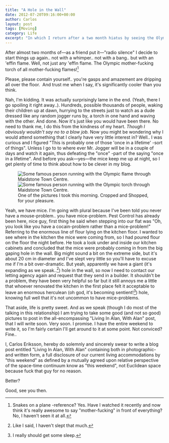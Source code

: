 ```yaml
---
title: "A Hole in the Wall"
date: 2012-07-20T09:16:00+00:00
author: Carlos
layout: post
tags: [Moving]
category: Life
excerpt: "In which I return after a two month hiatus by seeing the Olympic flame."
---
```

After almost two months of—as a friend put it—"radio silence" I decide to start things up again.. not with a whimper.. not with a bang.. but with an 'effin flame. Well, not just any 'effin flame. The Olympic mother-fucking torch of all mother-fucking flames![^1]

Please, please contain yourself.. you're gasps and amazement are dripping all over the floor.&nbsp; And trust me when I say, it's significantly cooler than you think.

Nah, I'm kidding. It was actually surprisingly lame in the end. (Yeah, there I go spoiling it right away..). Hundreds, possible thousands of people, waking their children up at dawn, hurrying to the streets just to watch as a dude dressed like any random jogger runs by, a torch in one hand and waving with the other. And done. Now it's just like you would have been there. No need to thank me, I do this from the kindness of my heart. *Though I obviously wouldn't say no to a blow job.* Now you might be wondering why I would attend something that I clearly have very little interest in? Well.. I was curious and I figured "This is probably one of those 'once in a lifetime' -sort of things". Unless I go to to where ever Mr. Jogger will be in a couple of days and watch it again, thus defeating the "once" -part of the saying "once in a lifetime". And before you ask—yes—the mice keep me up at night, so I get plenty of time to think about how to be clever in my blog.

<figure>
    <img class="js-lazy-load" data-original="/assets/posts/2012/07/dude-with-torch.jpg" alt="Some famous person running with the Olympic flame through Maidstone Town Centre.">
  <noscript>
    <img src="/assets/posts/2012/07/dude-with-flame.jpg" alt="Some famous person running with the Olympic torch through Maidstone Town Centre.">
  </noscript>
  <figcaption>One of the pictures I took this morning. Cropped and Shopped, for your pleasure.</figcaption>
</figure>

Yeah, we have mice. I'm going with plural because I've been told you never have a mouse-problem.. you have mice-problem. Pest Control has already been here, nice guy, first thing he said when stepping into our flat was "Oh, you look like you have a cocain-problem rather than a mice-problem!" Referring to the enormous line of flour lying on the kitchen floor. I wanted to see where in the kitchen the mice were coming from, so I had poured flour on the floor the night before. He took a look under and inside our kitchen cabinets and concluded that the mice were probably coming in from the big gaping hole in the wall. Big might sound a bit on the extreme side, but it's about 20 cm in diameter and I've slept very little so you'll have to excuse me if I'm a bit over-dramatic. But yeah, apparently we have a giant (it's expanding as we speak..[^2]) hole in the wall, so now I need to contact our letting agency again and request that they send in a builder. It shouldn't be a problem, they have been very helpful so far but it still annoys me a little that whoever renovated the kitchen in the first place felt it acceptable to leave an enormous herculean (oh god, it's becoming sentient![^3]) hole, knowing full well that it's not uncommon to have mice-problems.

That aside, life is pretty sweet. And as we speak (though I do most of the talking in this relationship) I am trying to take some good (and not so good) pictures to post in the all-encompassing "Living In Alan, With Alan" post, that I will write soon. Very soon. I promise. I have the entire weekend to write it, so I'm fairly certain I'll get around to it at some point. Not conviced? Fine..

I, Carlos Eriksson, hereby do solemnly and sincerely swear to write a blog post entitled "Living In Alan, With Alan" containing both in photographic- and written form, a full disclosure of our current living accommodations by "this weekend" as defined by a mutually agreed upon relative perspective of the space-time continuum know as "this weekend", not Euclidean space because fuck that guy for no reason.

Better?

Good, see you then. 

[^1]: Snakes on a plane -reference? Yes. Have I watched it recently and now think it's really awesome to say "mother-fucking" in front of everything? No, I haven't seen it at all.
[^2]: Like I said, I haven't slept that much. 
[^3]: I really should get some sleep.